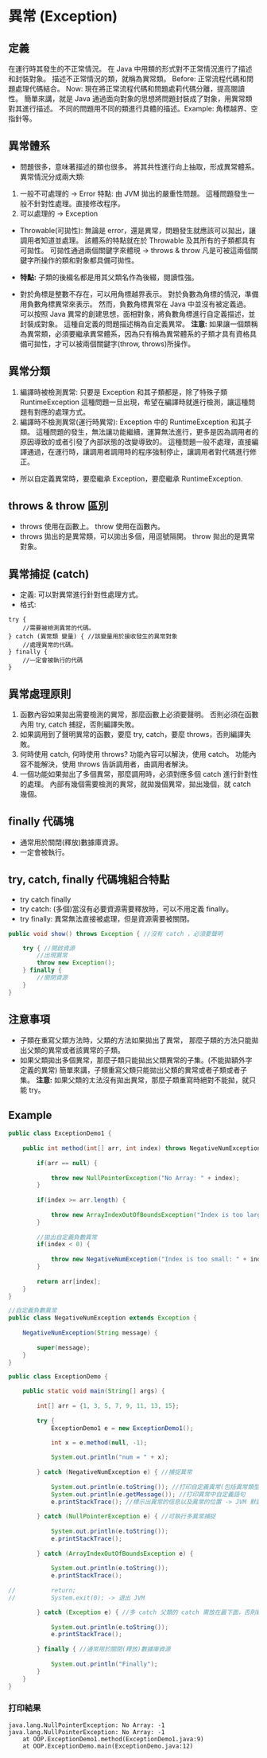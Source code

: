 # 異常 (Exception)

## 定義
在運行時其發生的不正常情況。
在 Java 中用類的形式對不正常情況進行了描述和封裝對象。
描述不正常情況的類，就稱為異常類。
Before: 正常流程代碼和問題處理代碼結合。
Now: 現在將正常流程代碼和問題處莉代碼分離，提高閱讀性。
簡單來講，就是 Java 通過面向對象的思想將問題封裝成了對象，用異常類對其進行描述。
不同的問題用不同的類進行具體的描述。Example: 角標越界、空指針等。

## 異常體系
- 問題很多，意味著描述的類也很多。
將其共性進行向上抽取，形成異常體系。
異常情況分成兩大類:
1. 一般不可處理的 -> Error
   特點: 由 JVM 拋出的嚴重性問題。
         這種問題發生一般不針對性處理。直接修改程序。
2. 可以處理的 -> Exception

- Throwable(可拋性): 無論是 error，還是異常，問題發生就應該可以拋出，讓調用者知道並處理。
該體系的特點就在於 Throwable 及其所有的子類都具有可拋性。
可拋性通過兩個關鍵字來體現 -> throws & throw
凡是可被這兩個關鍵字所操作的類和對象都具備可拋性。

- **特點:** 子類的後綴名都是用其父類名作為後綴，閱讀性強。
- 對於角標是整數不存在，可以用角標越界表示。
  對於負數為角標的情況，準備用負數角標異常來表示。
  然而，負數角標異常在 Java 中並沒有被定義過。
  可以按照 Java 異常的創建思想，面相對象，將負數角標進行自定義描述，並封裝成對象。
  這種自定義的問題描述稱為自定義異常。
  **注意:** 如果讓一個類稱為異常類，必須要繼承異常體系，因為只有稱為異常體系的子類才具有資格具備可拋性，才可以被兩個關鍵字(throw, throws)所操作。   

## 異常分類
1. 編譯時被檢測異常: 只要是 Exception 和其子類都是，除了特殊子類 RuntimeException
   這種問題一旦出現，希望在編譯時就進行檢測，讓這種問題有對應的處理方式。
2. 編譯時不檢測異常(運行時異常): Exception 中的 RuntimeException 和其子類。
   這種問題的發生，無法讓功能繼續，運算無法進行，更多是因為調用者的原因導致的或者引發了內部狀態的改變導致的。
   這種問題一般不處理，直接編譯通過，在運行時，讓調用者調用時的程序強制停止，讓調用者對代碼進行修正。
- 所以自定義異常時，要麼繼承 Exception，要麼繼承 RuntimeException.

## throws & throw 區別

- throws 使用在函數上。
  throw 使用在函數內。
- throws 拋出的是異常類，可以拋出多個，用逗號隔開。
  throw 拋出的是異常對象。

## 異常捕捉 (catch)
- 定義: 可以對異常進行針對性處理方式。
- 格式: 
```
try {
    //需要被檢測異常的代碼。
} catch (異常類 變量) { //該變量用於接收發生的異常對象
    //處理異常的代碼。
} finally {
    //一定會被執行的代碼
}
```

## 異常處理原則
1. 函數內容如果拋出需要檢測的異常，那麼函數上必須要聲明。
   否則必須在函數內用 try, catch 捕捉，否則編譯失敗。
2. 如果調用到了聲明異常的函數，要麼 try, catch，要麼 throws，否則編譯失敗。
3. 何時使用 catch, 何時使用 throws?
   功能內容可以解決，使用 catch。
   功能內容不能解決，使用 throws 告訴調用者，由調用者解決。
4. 一個功能如果拋出了多個異常，那麼調用時，必須對應多個 catch 進行針對性的處理。
   內部有幾個需要檢測的異常，就拋幾個異常，拋出幾個，就 catch 幾個。

## finally 代碼塊
- 通常用於關閉(釋放)數據庫資源。
- 一定會被執行。

## try, catch, finally 代碼塊組合特點
- try catch finally
- try catch: (多個)當沒有必要資源需要釋放時，可以不用定義 finally。
- try finally: 異常無法直接被處理，但是資源需要被關閉。
```java
public void show() throws Exception { //沒有 catch ，必須要聲明

    try { //開啟資源
        //出現異常
        throw new Exception();
    } finally {
        //關閉資源
    }
}
```

## 注意事項
- 子類在重寫父類方法時，父類的方法如果拋出了異常，
  那麼子類的方法只能拋出父類的異常或者該異常的子類。
- 如果父類拋出多個異常，那麼子類只能拋出父類異常的子集。(不能拋額外字定義的異常)
  簡單來講，子類重寫父類只能拋出父類的異常或者子類或者子集。
  **注意:** 如果父類的ㄤ法沒有拋出異常，那麼子類重寫時絕對不能拋，就只能 try。
  
## Example
```java
public class ExceptionDemo1 {
	
	public int method(int[] arr, int index) throws NegativeNumException, NullPointerException { //聲明自定義負數異常，可拋出多個
		
		if(arr == null) {
			
			throw new NullPointerException("No Array: " + index);
		}
		
		if(index >= arr.length) {
			
			throw new ArrayIndexOutOfBoundsException("Index is too large: " + index);
		}
		
		//拋出自定義負數異常
		if(index < 0) {
			
			throw new NegativeNumException("Index is too small: " + index);
		}
		
		return arr[index];
	}
}

//自定義負數異常
public class NegativeNumException extends Exception {
	
	NegativeNumException(String message) {
		
		super(message);
	}
}

public class ExceptionDemo {

	public static void main(String[] args) {
		
		int[] arr = {1, 3, 5, 7, 9, 11, 13, 15};
		
		try {
			ExceptionDemo1 e = new ExceptionDemo1();

			int x = e.method(null, -1);
			
			System.out.println("num = " + x);
		
		} catch (NegativeNumException e) { //捕捉異常
			
			System.out.println(e.toString()); //打印自定義異常(包括異常類型)
			System.out.println(e.getMessage()); //打印異常中自定義語句
			e.printStackTrace(); //標示出異常的信息以及異常的位置 -> JVM 默認的異常處理機制
		
		} catch (NullPointerException e) { //可執行多異常捕捉
			
			System.out.println(e.toString());
			e.printStackTrace();
		
		} catch (ArrayIndexOutOfBoundsException e) {
			
			System.out.println(e.toString());
			e.printStackTrace();
			
//			return;
//			System.exit(0); -> 退出 JVM

		} catch (Exception e) { //多 catch 父類的 catch 需放在最下面，否則編譯失敗
			
			System.out.println(e.toString());
			e.printStackTrace();
		
		} finally { //通常用於關閉(釋放)數據庫資源
			
			System.out.println("Finally");
		}
	}
}
```
### 打印結果
```
java.lang.NullPointerException: No Array: -1
java.lang.NullPointerException: No Array: -1
	at OOP.ExceptionDemo1.method(ExceptionDemo1.java:9)
	at OOP.ExceptionDemo.main(ExceptionDemo.java:12)

```
